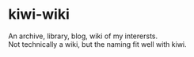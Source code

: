 # kiwi-wiki
An archive, library, blog, wiki of my interersts.  
Not technically a wiki, but the naming fit well with kiwi.
